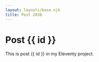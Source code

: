 ```yaml
---
layout: layouts/base.njk
title: Post 2038
---
```


# Post {{ id }}

This is post {{ id }} in my Eleventy project.
